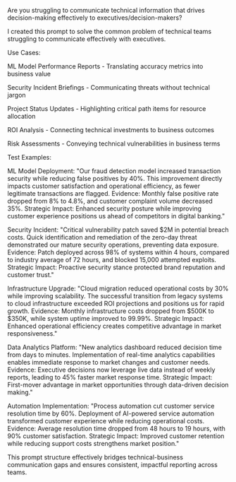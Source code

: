 Are you struggling to communicate technical information that drives decision-making effectively to executives/decision-makers?



I created this prompt to solve the common problem of technical teams struggling to communicate effectively with executives.



Use Cases:

ML Model Performance Reports - Translating accuracy metrics into business value



Security Incident Briefings - Communicating threats without technical jargon


Project Status Updates - Highlighting critical path items for resource allocation



ROI Analysis - Connecting technical investments to business outcomes



Risk Assessments - Conveying technical vulnerabilities in business terms





Test Examples:

ML Model Deployment: "Our fraud detection model increased transaction security while reducing false positives by 40%. This improvement directly impacts customer satisfaction and operational efficiency, as fewer legitimate transactions are flagged. Evidence: Monthly false positive rate dropped from 8% to 4.8%, and customer complaint volume decreased 35%. Strategic Impact: Enhanced security posture while improving customer experience positions us ahead of competitors in digital banking."

Security Incident: "Critical vulnerability patch saved $2M in potential breach costs. Quick identification and remediation of the zero-day threat demonstrated our mature security operations, preventing data exposure. Evidence: Patch deployed across 98% of systems within 4 hours, compared to industry average of 72 hours, and blocked 15,000 attempted exploits. Strategic Impact: Proactive security stance protected brand reputation and customer trust."

Infrastructure Upgrade: "Cloud migration reduced operational costs by 30% while improving scalability. The successful transition from legacy systems to cloud infrastructure exceeded ROI projections and positions us for rapid growth. Evidence: Monthly infrastructure costs dropped from $500K to $350K, while system uptime improved to 99.99%. Strategic Impact: Enhanced operational efficiency creates competitive advantage in market responsiveness."

Data Analytics Platform: "New analytics dashboard reduced decision time from days to minutes. Implementation of real-time analytics capabilities enables immediate response to market changes and customer needs. Evidence: Executive decisions now leverage live data instead of weekly reports, leading to 45% faster market response time. Strategic Impact: First-mover advantage in market opportunities through data-driven decision making."

Automation Implementation: "Process automation cut customer service resolution time by 60%. Deployment of AI-powered service automation transformed customer experience while reducing operational costs. Evidence: Average resolution time dropped from 48 hours to 19 hours, with 90% customer satisfaction. Strategic Impact: Improved customer retention while reducing support costs strengthens market position."

This prompt structure effectively bridges technical-business communication gaps and ensures consistent, impactful reporting across teams.
